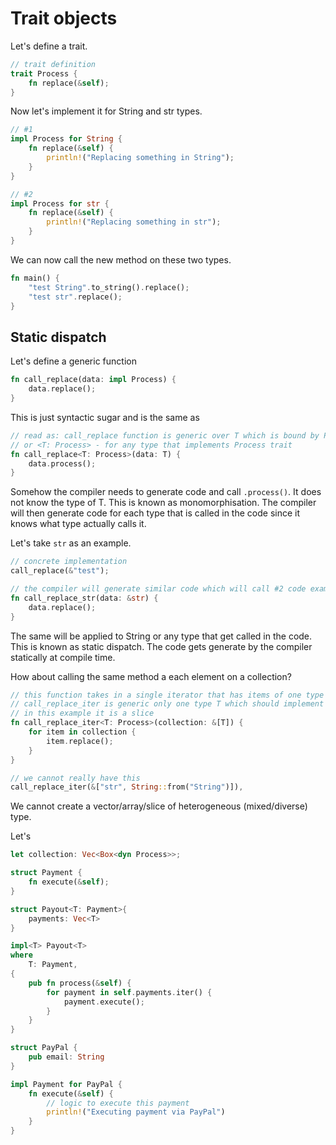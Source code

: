 # Trait objects

Let's define a trait.

```rs
// trait definition
trait Process {
    fn replace(&self);
}
```

Now let's implement it for String and str types.

```rs
// #1
impl Process for String {
    fn replace(&self) {
        println!("Replacing something in String");
    }
}

// #2
impl Process for str {
    fn replace(&self) {
        println!("Replacing something in str");
    }
}
```

We can now call the new method on these two types.

```rs
fn main() {
    "test String".to_string().replace();
    "test str".replace();
}
```

## Static dispatch

Let's define a generic function

```rs
fn call_replace(data: impl Process) {
    data.replace();
}
```

This is just syntactic sugar and is the same as

```rs
// read as: call_replace function is generic over T which is bound by Process trait
// or <T: Process> - for any type that implements Process trait
fn call_replace<T: Process>(data: T) {
    data.process();
}
```

Somehow the compiler needs to generate code and call `.process()`. It does not know the type of T.
This is known as monomorphisation. The compiler will then generate code for each type that is called in the code 
since it knows what type actually calls it.

Let's take `str` as an example.

```rs
// concrete implementation
call_replace(&"test");

// the compiler will generate similar code which will call #2 code example
fn call_replace_str(data: &str) {
    data.replace();
}
```

The same will be applied to String or any type that get called in the code. This is known as static dispatch. The code gets generate by the compiler statically at compile time.



How about calling the same method a each element on a collection?

```rs
// this function takes in a single iterator that has items of one type T
// call_replace_iter is generic only one type T which should implement Process trait
// in this example it is a slice
fn call_replace_iter<T: Process>(collection: &[T]) {
    for item in collection {
        item.replace();
    }
}

// we cannot really have this
call_replace_iter(&["str", String::from("String")]),
```

We cannot create a vector/array/slice of heterogeneous (mixed/diverse) type.

Let's 

```rs
let collection: Vec<Box<dyn Process>>;
```

```rs
struct Payment {
    fn execute(&self);
}

struct Payout<T: Payment>{
    payments: Vec<T>
}

impl<T> Payout<T>
where
    T: Payment,
{
    pub fn process(&self) {
        for payment in self.payments.iter() {
            payment.execute();
        }
    }
}

struct PayPal {
    pub email: String
}

impl Payment for PayPal {
    fn execute(&self) {
        // logic to execute this payment
        println!("Executing payment via PayPal")
    }
}
```